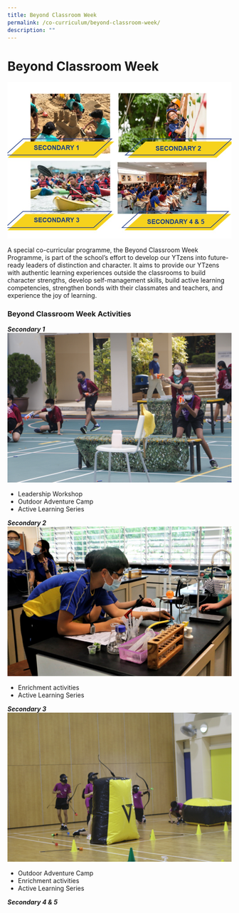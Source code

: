 ```yaml
---
title: Beyond Classroom Week
permalink: /co-curriculum/beyond-classroom-week/
description: ""
---
```

# **Beyond Classroom Week**

![](/images/web2.jpg)

A special co-curricular programme, the Beyond Classroom Week Programme, is part of the school’s effort to develop our YTzens into future-ready leaders of distinction and character. It aims to provide our YTzens with authentic learning experiences outside the classrooms to build character strengths, develop self-management skills, build active learning competencies, strengthen bonds with their classmates and teachers, and experience the joy of learning.

### **Beyond Classroom Week Activities**
***Secondary 1***
![](/images/sec%201%20bc%20week.JPG)
* Leadership Workshop
* Outdoor Adventure Camp
* Active Learning Series

***Secondary 2***
![](/images/photo%202.JPG)
* Enrichment activities 
* Active Learning Series

***Secondary 3***
![](/images/sec%203%20bc%20week.JPG)
* Outdoor Adventure Camp
* Enrichment activities 
* Active Learning Series

***Secondary 4 & 5***
